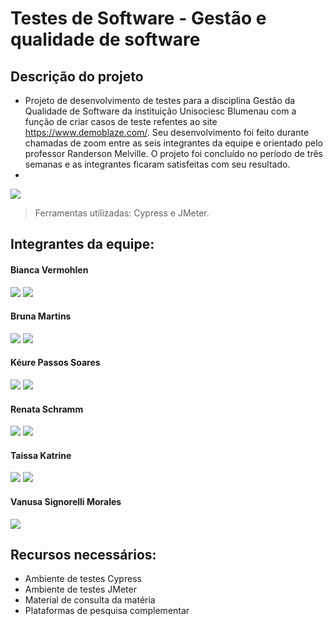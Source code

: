 # Testes de Software - Gestão e qualidade de software

## Descrição do projeto
  - Projeto de desenvolvimento de testes para a disciplina Gestão da Qualidade de Software da instituição Unisociesc Blumenau com a função de criar casos de teste refentes ao site  https://www.demoblaze.com/. Seu desenvolvimento foi feito durante chamadas de zoom entre as seis integrantes da equipe e orientado pelo professor Randerson Melville. O projeto foi concluído no período de três semanas e as integrantes ficaram satisfeitas com seu resultado.
  - 
 <div>
<img src="http://img.shields.io/static/v1?label=STATUS%20DO%20PROJETO&message=%20CONCLUIDO&color=GREEN&style=for-the-badge_blank"></a>
   </div>
 
> Ferramentas utilizadas: Cypress e JMeter.

## Integrantes da equipe:

#### Bianca Vermohlen
 <div>
    <a href="https://github.com/biancavermohlen" target="_blank"><img src="https://img.shields.io/badge/GitHub-100000?style=for-the-badge&logo=github&logoColor=white"_blank"></a>
<a href="https://www.linkedin.com/in/bianca-vermohlen-9460411b1" target="_blank"><img src="https://img.shields.io/badge/LinkedIn-0077B5?style=for-the-badge&logo=linkedin&logoColor=white" target"_blank"></a>
    </div>
    
#### Bruna Martins
  <div>
    <a href="https://github.com/martinsbruu" target="_blank"><img src="https://img.shields.io/badge/GitHub-100000?style=for-the-badge&logo=github&logoColor=white"_blank"></a>
<a href="https://www.linkedin.com/in/bruna-rafaela-martins-9209aa253" target="_blank"><img src="https://img.shields.io/badge/LinkedIn-0077B5?style=for-the-badge&logo=linkedin&logoColor=white" target"_blank"></a>
    </div>

#### Kéure Passos Soares
  <div>
    <a href="https://github.com/KeurePassos" target="_blank"><img src="https://img.shields.io/badge/GitHub-100000?style=for-the-badge&logo=github&logoColor=white"_blank"></a>
<a href="https://www.linkedin.com/in/kéure-passos-soares-6b6ba8268" target="_blank"><img src="https://img.shields.io/badge/LinkedIn-0077B5?style=for-the-badge&logo=linkedin&logoColor=white" target"_blank"></a>
    </div>

#### Renata Schramm
 <div>
    <a href="https://github.com/RenataSch" target="_blank"><img src="https://img.shields.io/badge/GitHub-100000?style=for-the-badge&logo=github&logoColor=white"_blank"></a>
 <a href="https://www.linkedin.com/in/renata-schramm-9261b5226" target="_blank"><img src="https://img.shields.io/badge/LinkedIn-0077B5?style=for-the-badge&logo=linkedin&logoColor=white" target"_blank"></a>
  </div>

#### Taissa Katrine
 <div>
    <a href="https://github.com/taissakatrine" target="_blank"><img src="https://img.shields.io/badge/GitHub-100000?style=for-the-badge&logo=github&logoColor=white"_blank"></a>
 <a href="https://www.linkedin.com/in/taissa-katrine-13971a267" target="_blank"><img src="https://img.shields.io/badge/LinkedIn-0077B5?style=for-the-badge&logo=linkedin&logoColor=white" target"_blank"></a>
  </div>

  #### Vanusa Signorelli Morales
 <div>
    <a href="https://github.com/vanusaaa" target="_blank"><img src="https://img.shields.io/badge/GitHub-100000?style=for-the-badge&logo=github&logoColor=white"_blank"></a>
  </div>

## Recursos necessários:
- Ambiente de testes Cypress
- Ambiente de testes JMeter
- Material de consulta da matéria 
- Plataformas de pesquisa complementar

  


